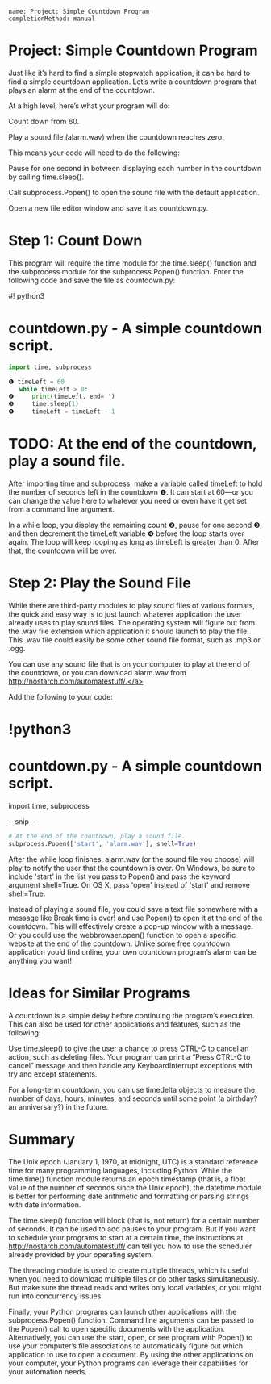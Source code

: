 ```ngMeta
name: Project: Simple Countdown Program
completionMethod: manual
```
# Project: Simple Countdown Program
Just like it’s hard to find a simple stopwatch application, it can be hard to find a simple countdown application. Let’s write a countdown program that plays an alarm at the end of the countdown.

At a high level, here’s what your program will do:

Count down from 60.

Play a sound file (alarm.wav) when the countdown reaches zero.

This means your code will need to do the following:

Pause for one second in between displaying each number in the countdown by calling time.sleep().

Call subprocess.Popen() to open the sound file with the default application.

Open a new file editor window and save it as countdown.py.

# Step 1: Count Down
This program will require the time module for the time.sleep() function and the subprocess module for the subprocess.Popen() function. Enter the following code and save the file as countdown.py:


   #! python3
   # countdown.py - A simple countdown script.
```python
import time, subprocess

❶ timeLeft = 60
   while timeLeft > 0:
❷     print(timeLeft, end='')
❸     time.sleep(1)
❹     timeLeft = timeLeft - 1
```

  # TODO: At the end of the countdown, play a sound file.
After importing time and subprocess, make a variable called timeLeft to hold the number of seconds left in the countdown ❶. It can start at 60—or you can change the value here to whatever you need or even have it get set from a command line argument.

In a while loop, you display the remaining count ❷, pause for one second ❸, and then decrement the timeLeft variable ❹ before the loop starts over again. The loop will keep looping as long as timeLeft is greater than 0. After that, the countdown will be over.

# Step 2: Play the Sound File
While there are third-party modules to play sound files of various formats, the quick and easy way is to just launch whatever application the user already uses to play sound files. The operating system will figure out from the .wav file extension which application it should launch to play the file. This .wav file could easily be some other sound file format, such as .mp3 or .ogg.

You can use any sound file that is on your computer to play at the end of the countdown, or you can download alarm.wav from <span><a href="http://nostarch.com/automatestuff/.">http://nostarch.com/automatestuff/.</a></span>

Add the following to your code:


# !python3
# countdown.py - A simple countdown script.

import time, subprocess

--snip--
```python
# At the end of the countdown, play a sound file.
subprocess.Popen(['start', 'alarm.wav'], shell=True)
```
After the while loop finishes, alarm.wav (or the sound file you choose) will play to notify the user that the countdown is over. On Windows, be sure to include 'start' in the list you pass to Popen() and pass the keyword argument shell=True. On OS X, pass 'open' instead of 'start' and remove shell=True.

Instead of playing a sound file, you could save a text file somewhere with a message like Break time is over! and use Popen() to open it at the end of the countdown. This will effectively create a pop-up window with a message. Or you could use the webbrowser.open() function to open a specific website at the end of the countdown. Unlike some free countdown application you’d find online, your own countdown program’s alarm can be anything you want!

# Ideas for Similar Programs
A countdown is a simple delay before continuing the program’s execution. This can also be used for other applications and features, such as the following:

Use time.sleep() to give the user a chance to press CTRL-C to cancel an action, such as deleting files. Your program can print a “Press CTRL-C to cancel” message and then handle any KeyboardInterrupt exceptions with try and except statements.

For a long-term countdown, you can use timedelta objects to measure the number of days, hours, minutes, and seconds until some point (a birthday? an anniversary?) in the future.

# Summary
The Unix epoch (January 1, 1970, at midnight, UTC) is a standard reference time for many programming languages, including Python. While the time.time() function module returns an epoch timestamp (that is, a float value of the number of seconds since the Unix epoch), the datetime module is better for performing date arithmetic and formatting or parsing strings with date information.

The time.sleep() function will block (that is, not return) for a certain number of seconds. It can be used to add pauses to your program. But if you want to schedule your programs to start at a certain time, the instructions at <span><a href="http://nostarch.com/automatestuff/">http://nostarch.com/automatestuff/</a></span> can tell you how to use the scheduler already provided by your operating system.

The threading module is used to create multiple threads, which is useful when you need to download multiple files or do other tasks simultaneously. But make sure the thread reads and writes only local variables, or you might run into concurrency issues.

Finally, your Python programs can launch other applications with the subprocess.Popen() function. Command line arguments can be passed to the Popen() call to open specific documents with the application. Alternatively, you can use the start, open, or see program with Popen() to use your computer’s file associations to automatically figure out which application to use to open a document. By using the other applications on your computer, your Python programs can leverage their capabilities for your automation needs.